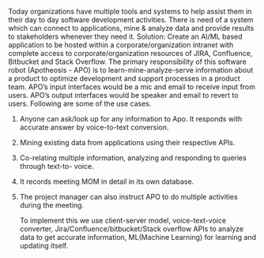 
Today organizations have multiple tools and systems to help assist them in their day to 
day software development activities. There is need of a system which can connect to 
applications, mine & analyze data and provide results to stakeholders whenever they need it.
Solution:
 Create an AI/ML based application to be hosted within a corporate/organization intranet 
with complete access to corporate/organization resources of JIRA, Confluence, Bitbucket and 
Stack Overflow. The primary responsibility of this software robot (Apotheosis - APO) is to 
learn-mine-analyze-serve information about a product to optimize development and support 
processes in a product team. APO’s input interfaces would be a mic and email to receive input 
from users. APO’s output interfaces would be speaker and email to revert to users. 
 Following are some of the use cases.
1. Anyone can ask/look up for any information to Apo. It responds with accurate answer by 
voice-to-text conversion.
2. Mining existing data from applications using their respective APIs.
3. Co-relating multiple information, analyzing and responding to queries through text-to-
voice.
4. It records meeting MOM in detail in its own database.
5. The project manager can also instruct APO to do multiple activities during the meeting.
 

      To implement this we use client-server model, voice-text-voice converter,
Jira/Confluence/bitbucket/Stack overflow APIs to analyze data to get accurate information, 
ML(Machine Learning) for learning and updating itself.
